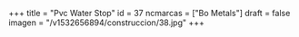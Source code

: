 +++
title = "Pvc Water Stop"
id = 37
ncmarcas = ["Bo Metals"]
draft = false
imagen = "/v1532656894/construccion/38.jpg"
+++

<!--more-->